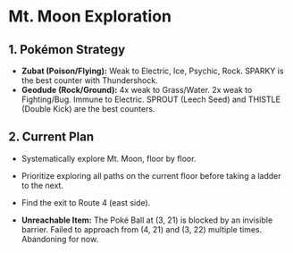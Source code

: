 # Mt. Moon Exploration

## 1. Pokémon Strategy
*   **Zubat (Poison/Flying):** Weak to Electric, Ice, Psychic, Rock. SPARKY is the best counter with Thundershock.
*   **Geodude (Rock/Ground):** 4x weak to Grass/Water. 2x weak to Fighting/Bug. Immune to Electric. SPROUT (Leech Seed) and THISTLE (Double Kick) are the best counters.

## 2. Current Plan
*   Systematically explore Mt. Moon, floor by floor.
*   Prioritize exploring all paths on the current floor before taking a ladder to the next.
*   Find the exit to Route 4 (east side).

*   **Unreachable Item:** The Poké Ball at (3, 21) is blocked by an invisible barrier. Failed to approach from (4, 21) and (3, 22) multiple times. Abandoning for now.